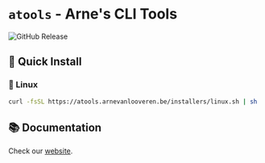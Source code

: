 # `atools` - Arne's CLI Tools
![GitHub Release](https://img.shields.io/github/v/release/arne-vl/atools?color=%237c3aed)


## 🚀 Quick Install
### 🐧 Linux
```sh
curl -fsSL https://atools.arnevanlooveren.be/installers/linux.sh | sh
```

## 📚 Documentation
Check our [website](https://atools.arnevanlooveren.be).
